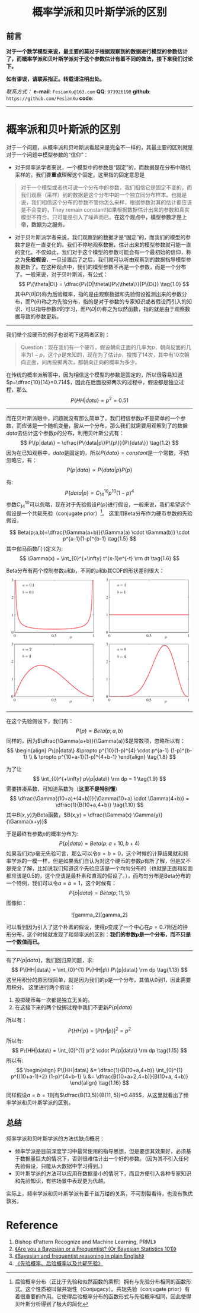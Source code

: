 <h1 align = "center">概率学派和贝叶斯学派的区别</h1>

## 前言

**对于一个数学模型来说，最主要的莫过于根据观察到的数据进行模型的参数估计了，而概率学派和贝叶斯学派对于这个参数估计有着不同的做法，接下来我们讨论下。**

**如有谬误，请联系指正。转载请注明出处。**

*联系方式：*
**e-mail**: `FesianXu@163.com`
**QQ**: `973926198`
**github**: `https://github.com/FesianXu`
**code**: 

*******************************************************

# 概率派和贝叶斯派的区别
对于一个问题，从概率派和贝叶斯派看起来是完全不一样的，其最主要的区别就是对于一个问题中模型参数的“信仰”：

* 对于频率派学者来说，一个模型中的参数是“固定”的，而数据是在分布中随机采样的。我们要**重点**理解这个固定，这里指的固定意思是

> 对于一个模型或者也可说一个分布中的参数，我们相信它是固定不变的，而我们观察（采样）到的数据是这个分布中的一个独立同分布样本。也就是说，我们相信这个分布的参数不管你怎么采样，根据参数对其的估计都应该是不会变的，They remain constant!如果根据数据估计出来的参数和真实模型不符合，只可能是引入了噪声而已。**在这个观点中，模型参数才是上帝，数据为之服务。**


* 对于贝叶斯派学者来说，我们观察到的数据才是“固定”的，而我们的模型的参数才是在一直变化的。我们不停地观察数据，估计出来的模型参数就可能一直的变化。不仅如此，我们对于这个模型的参数可能会有一个最初始的信仰，称之为**先验假设**，一旦设置后了之后，我们就可以听由观察到的数据指导模型参数更新了。在这种观点中，我们的模型参数不再是一个参数，而是一个分布了。一般来说，对于贝叶斯派，有公式：
$$
P\{\theta|D\} = \dfrac{P\{D|\theta\}P\{\theta\}}{P\{D\}}
\tag{1.0}
$$
其中$P\{\theta|D\}$称为后验概率，指的是由观察数据和先验假设推测出来的参数分布，而$P\{\theta\}$称之为先验分布，指的是对于参数的专家知识或者假设而引入的知识，可以指导参数$\theta$的学习，而$P\{D|\theta\}$称之为似然函数，指的就是由于观察数据导致的参数更新。

****

我们举个投硬币的例子也说明下这两者区别：
> Question：现在我们有一个硬币，假设朝向正面的几率为$p$，朝向反面的几率为$1-p$，这个$p$是未知的，现在为了估计$p$，投掷了14次，其中有10次朝向正面，问再投掷两次，都朝向正向的概率为多少。

在传统的概率派解答中，因为相信这个模型的参数是固定的，所以很容易知道$p=\dfrac{10}{14}=0.714$，因此在后面投掷两次的过程中，假设都是独立过程，那么
$$
P\{HH|data\}=p^2=0.51
\tag{1.1}
$$

****

而在贝叶斯派眼中，问题就没有那么简单了，我们相信参数$p$不是简单的一个参数，而应该是一个随机变量，服从一个分布，那么我们就需要用观察到了的数据$data$去估计这个参数$p$的分布，利用贝叶斯公式有：
$$
P\{p|data\} = \dfrac{P\{data|p\}P\{p\}}{P\{data\}}
\tag{1.2}
$$
因为在已知观察中，$data$是固定的，所以$P\{data\}=constant$是一个常数，不妨忽略它，有：
$$
P\{p|data\} \propto P\{data|p\}P\{p\}
\tag{1.3}
$$

有:
$$
P\{data|p\} = C_{14}^{10} p^{10}(1-p)^{4}
\tag{1.4}
$$
参数$C_{14}^{10}$可以忽略，现在对于先验假设$P\{p\}$进行假设，一般来说，我们希望这个假设是一个共轭先验（conjugate prior）[^1]。
这里用Beta分布作为硬币参数的先验假设，

$$
Beta(p;a,b)=\dfrac{\Gamma(a+b)}{\Gamma(a) \cdot \Gamma(b)} \cdot p^{a-1}(1-p)^{b-1}
\tag{1.5}
$$
其中伽马函数$\Gamma(\cdot)$定义为:
$$
\Gamma(x) = \int_{0}^{+\infty} t^{x-1}e^{-t} \rm dt
\tag{1.6}
$$

Beta分布有两个控制参数a和b，不同的a和b其CDF的形状差别很大：
![gamma][gamma]

****

在这个先验假设下，我们有：
$$
P\{p\} = Beta(p;a,b)
\tag{1.7}
$$
同样的，因为$\dfrac{\Gamma(a+b)}{\Gamma(a)}$是常数项，忽略所以有：
$$
\begin{align}
P\{p|data\} &\propto p^{10}(1-p)^{4} \cdot p^{a-1} (1-p)^{b-1} \\
& \propto p^{10+a-1}(1-p)^{4+b-1}
\end{align}
\tag{1.8}
$$

为了让
$$
\int_{0}^{+\infty} p\{p|data\} \rm dp = 1
\tag{1.9}
$$
需要拼凑系数，可知道系数为（**这里不是特别懂**）
$$
\dfrac{\Gamma((10+a)+(4+b))}{\Gamma(10+a) \cdot \Gamma(4+b)} = \dfrac{1}{B(10+a,4+b)}
\tag{1.10}
$$
其中$B(x,y)$为Beta函数，$B(x,y) = \dfrac{\Gamma(x) \Gamma(y)}{\Gamma(x+y)}$

于是最终有参数$p$的概率分布为:
$$
P\{p|data\} = Beta(p;a+10, b+4)
\tag{1.11}
$$
如果我们对$p$毫无先验可言，那么可以令$a=b=0$，这个时候的计算结果就和频率学派的一模一样，但是如果我们自认为对这个硬币的参数$p$有所了解，但是又不是完全了解，比如说我们知道这个先验应该是一个均匀分布的（也就是正面和反面都应该是0.5的，这个应该是最朴素和直观的假设了。），而均匀分布是Beta分布的一个特例，我们可以令$a=b=1$，这个时候有：
$$
P\{p|data\} = Beta(p;11,5)
\tag{1.12}
$$
图像如：

<div align="center">![gamma_2][gamma_2]</div>

可以看到因为引入了这个朴素的假设，使得$p$变成了一个中心在$p=0.7$附近的钟形分布，这个时候就发现了和频率派的区别：**我们的参数p是一个分布，而不只是一个数值而已。**

****

有了$P\{p|data\}$，我们回归原问题，求:
$$
P\{HH|data\} = \int_{0}^{1} P\{HH|p\} P\{p|data\} \rm dp
\tag{1.13}
$$
这里用积分的原因很简单，就是因为我们的p是一个分布，其值从0到1，因此需要用积分。
这里进行两个假设：
1. 投掷硬币每一次都是独立无关的。
2. 在这接下来的两个投掷过程中我们不更新$P\{p|data\}$

所以有：
$$
P\{HH|p\} = [P\{H|p\}]^2 = p^2
\tag{1.14}
$$
所以有:
$$
P\{HH|data\} = \int_{0}^{1} p^2 \cdot P\{p|data\} \rm dp
\tag{1.15}
$$
所以有:
$$
\begin{align}
P\{HH|data\} &= \dfrac{1}{B(10+a,4+b)} \int_{0}^{1} p^{(10+a-1)+2} (1-p)^{4+b-1} \\
&= \dfrac{B(10+a+2,4+b)}{B(10+a, 4+b)}
\end{align}
\tag{1.16}
$$

同样假设$a=b=1$则有$\dfrac{B(13,5)}{B(11, 5)}=0.485$，从这里就看出了频率学派和贝叶斯学派的区别。


## 总结

频率学派和贝叶斯学派的方法优缺点概况：

* 频率学派是目前深度学习中最常使用的指导思想，但是要想其效果好，必须基于数据量巨大的情况下，否则很难估计出一个好的参数。（因为其不引入任何先验假设，只能从大数据中学习得到。）
* 贝叶斯学派的方法可以应用在数据量小的情况下，而且方便引入各种专家知识和先验知识，有些场景中表现更为优越。

实际上，频率学派和贝叶斯学派有着千丝万缕的关系，不可割裂看待，也没有孰优孰劣。



# Reference
1. Bishop 《Pattern Recognize and Machine Learning, PRML》
2. [《Are you a Bayesian or a Frequentist? (Or Bayesian Statistics 101)》](http://www.behind-the-enemy-lines.com/2008/01/are-you-bayesian-or-frequentist-or.html)
3. [《Bayesian and frequentist reasoning in plain English》](https://stats.stackexchange.com/questions/22/bayesian-and-frequentist-reasoning-in-plain-english)
4. [《先验概率、后验概率以及共轭先验》](https://blog.csdn.net/baimafujinji/article/details/51374202)


[^1]: 后验概率分布（正⽐于先验和似然函数的乘积）拥有与先验分布相同的函数形式。这个性质被叫做共轭性（Conjugacy）。共轭先验（conjugate prior）有着很重要的作⽤。它使得后验概率分布的函数形式与先验概率相同，因此使得贝叶斯分析得到了极大的简化


[gamma]: ./imgs/gamma.png
[gamma_2]: ./imgs/gamma_2.png